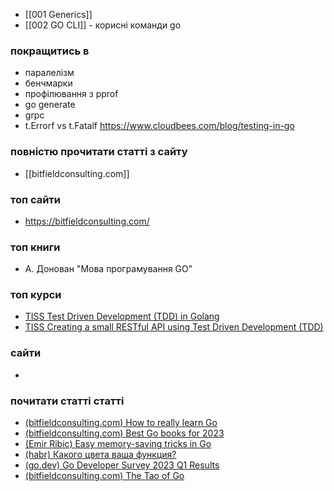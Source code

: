 - [[001 Generics]]
- [[002 GO CLI]] - корисні команди go


### покращитись в

- паралелізм
- бенчмарки
- профілювання з pprof
- go generate
- grpc
- t.Errorf vs t.Fatalf https://www.cloudbees.com/blog/testing-in-go

### повністю прочитати статті з сайту

- [[bitfieldconsulting.com]]

### топ сайти

- https://bitfieldconsulting.com/

### топ книги

- А. Донован "Мова програмування GO"


### топ курси

- [TISS Test Driven Development (TDD) in Golang](https://www.youtube.com/playlist?list=PLtFquUj7IL8VpSL98BTvl3lnD8HS4NGlA)
- [TISS Creating a small RESTful API using Test Driven Development (TDD)](https://www.youtube.com/playlist?list=PLtFquUj7IL8WS6y_BXMREs3wWPO7NWp-x)

### сайти

- 

### почитати статті статті 
- [(bitfieldconsulting.com) How to really learn Go](https://bitfieldconsulting.com/golang/how)
- [(bitfieldconsulting.com) Best Go books for 2023](https://bitfieldconsulting.com/golang/best-books)
- [(Emir Ribic) Easy memory-saving tricks in Go](https://www.ribice.ba/golang-memory-savings/)
- [(habr) Какого цвета ваша функция?](https://habr.com/ru/articles/466337/)
- [(go.dev) Go Developer Survey 2023 Q1 Results](https://go.dev/blog/survey2023-q1-results)
- [(bitfieldconsulting.com) The Tao of Go](https://bitfieldconsulting.com/golang/tao-of-go)

